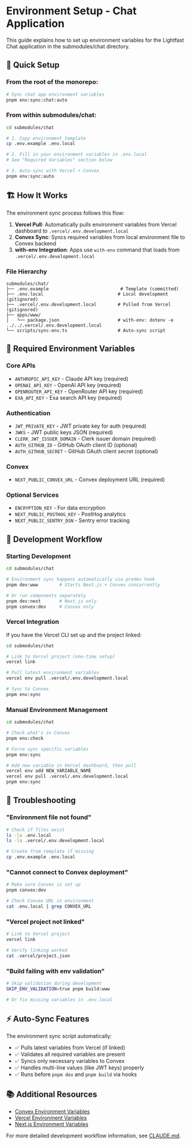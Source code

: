 # Environment Setup - Chat Application

This guide explains how to set up environment variables for the Lightfast Chat application in the submodules/chat directory.

## 🔄 Quick Setup

### From the root of the monorepo:
```bash
# Sync chat app environment variables
pnpm env:sync:chat:auto
```

### From within submodules/chat:
```bash
cd submodules/chat

# 1. Copy environment template
cp .env.example .env.local

# 2. Fill in your environment variables in .env.local
# See "Required Variables" section below

# 3. Auto-sync with Vercel + Convex
pnpm env:sync:auto
```

## 🏗️ How It Works

The environment sync process follows this flow:

1. **Vercel Pull**: Automatically pulls environment variables from Vercel dashboard to `.vercel/.env.development.local`
2. **Convex Sync**: Syncs required variables from local environment file to Convex backend
3. **with-env Integration**: Apps use `with-env` command that loads from `.vercel/.env.development.local`

### File Hierarchy

```
submodules/chat/
├── .env.example                           # Template (committed)
├── .env.local                            # Local development (gitignored)
├── .vercel/.env.development.local        # Pulled from Vercel (gitignored)
├── apps/www/
│   └── package.json                      # with-env: dotenv -e ../../.vercel/.env.development.local
└── scripts/sync-env.ts                   # Auto-sync script
```

## 🔑 Required Environment Variables

### Core APIs
- `ANTHROPIC_API_KEY` - Claude API key (required)
- `OPENAI_API_KEY` - OpenAI API key (required)  
- `OPENROUTER_API_KEY` - OpenRouter API key (required)
- `EXA_API_KEY` - Exa search API key (required)

### Authentication
- `JWT_PRIVATE_KEY` - JWT private key for auth (required)
- `JWKS` - JWT public keys JSON (required)
- `CLERK_JWT_ISSUER_DOMAIN` - Clerk issuer domain (required)
- `AUTH_GITHUB_ID` - GitHub OAuth client ID (optional)
- `AUTH_GITHUB_SECRET` - GitHub OAuth client secret (optional)

### Convex
- `NEXT_PUBLIC_CONVEX_URL` - Convex deployment URL (required)

### Optional Services
- `ENCRYPTION_KEY` - For data encryption
- `NEXT_PUBLIC_POSTHOG_KEY` - PostHog analytics
- `NEXT_PUBLIC_SENTRY_DSN` - Sentry error tracking

## 🚀 Development Workflow

### Starting Development
```bash
cd submodules/chat

# Environment sync happens automatically via predev hook
pnpm dev:www        # Starts Next.js + Convex concurrently

# Or run components separately
pnpm dev:next       # Next.js only
pnpm convex:dev     # Convex only
```

### Vercel Integration

If you have the Vercel CLI set up and the project linked:

```bash
cd submodules/chat

# Link to Vercel project (one-time setup)
vercel link

# Pull latest environment variables
vercel env pull .vercel/.env.development.local

# Sync to Convex
pnpm env:sync
```

### Manual Environment Management

```bash
cd submodules/chat

# Check what's in Convex
pnpm env:check

# Force sync specific variables
pnpm env:sync

# Add new variable in Vercel dashboard, then pull
vercel env add NEW_VARIABLE_NAME
vercel env pull .vercel/.env.development.local
pnpm env:sync
```

## 🐛 Troubleshooting

### "Environment file not found"
```bash
# Check if files exist
ls -la .env.local
ls -la .vercel/.env.development.local

# Create from template if missing
cp .env.example .env.local
```

### "Cannot connect to Convex deployment"
```bash
# Make sure Convex is set up
pnpm convex:dev

# Check Convex URL in environment
cat .env.local | grep CONVEX_URL
```

### "Vercel project not linked"
```bash
# Link to Vercel project
vercel link

# Verify linking worked
cat .vercel/project.json
```

### "Build failing with env validation"
```bash
# Skip validation during development
SKIP_ENV_VALIDATION=true pnpm build:www

# Or fix missing variables in .env.local
```

## ⚡ Auto-Sync Features

The environment sync script automatically:

- ✅ Pulls latest variables from Vercel (if linked)
- ✅ Validates all required variables are present
- ✅ Syncs only necessary variables to Convex
- ✅ Handles multi-line values (like JWT keys) properly
- ✅ Runs before `pnpm dev` and `pnpm build` via hooks

## 📚 Additional Resources

- [Convex Environment Variables](https://docs.convex.dev/production/environment-variables)
- [Vercel Environment Variables](https://vercel.com/docs/concepts/projects/environment-variables)
- [Next.js Environment Variables](https://nextjs.org/docs/basic-features/environment-variables)

For more detailed development workflow information, see [CLAUDE.md](./CLAUDE.md).